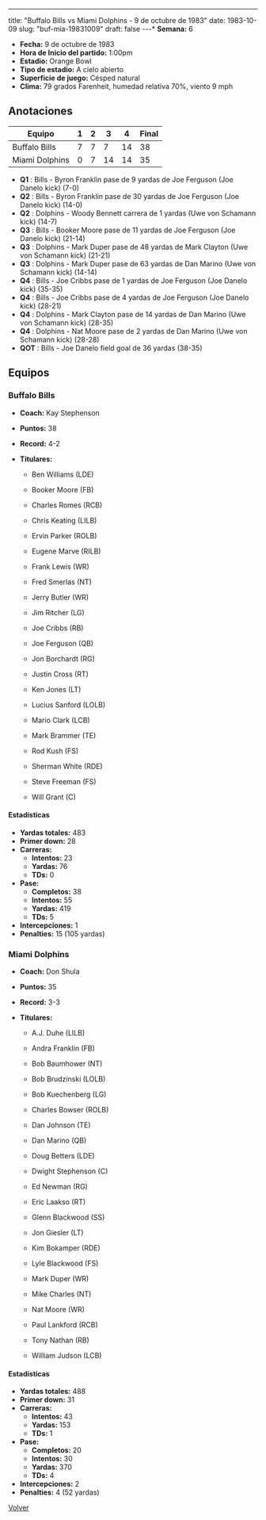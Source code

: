 ---
title: "Buffalo Bills vs Miami Dolphins - 9 de octubre de 1983"
date: 1983-10-09
slug: "buf-mia-19831009"
draft: false
---* **Semana:** 6
* **Fecha:** 9 de octubre de 1983
* **Hora de Inicio del partido:** 1:00pm
* **Estadio:** Orange Bowl
* **Tipo de estadio:** A cielo abierto
* **Superficie de juego:** Césped natural
* **Clima:** 79 grados Farenheit, humedad relativa 70%, viento 9 mph




## Anotaciones
| Equipo | 1 | 2 | 3 | 4 | Final |
|--------|---|---|---|---|-------|
| Buffalo Bills  | 7 | 7 | 7 | 14  | 38 |
| Miami Dolphins  | 0 | 7 | 14 | 14  | 35 |
* **Q1** : Bills - Byron Franklin pase de 9 yardas de Joe Ferguson (Joe Danelo kick) (7-0)
* **Q2** : Bills - Byron Franklin pase de 30 yardas de Joe Ferguson (Joe Danelo kick) (14-0)
* **Q2** : Dolphins - Woody Bennett carrera de 1 yardas (Uwe von Schamann kick) (14-7)
* **Q3** : Bills - Booker Moore pase de 11 yardas de Joe Ferguson (Joe Danelo kick) (21-14)
* **Q3** : Dolphins - Mark Duper pase de 48 yardas de Mark Clayton (Uwe von Schamann kick) (21-21)
* **Q3** : Dolphins - Mark Duper pase de 63 yardas de Dan Marino (Uwe von Schamann kick) (14-14)
* **Q4** : Bills - Joe Cribbs pase de 1 yardas de Joe Ferguson (Joe Danelo kick) (35-35)
* **Q4** : Bills - Joe Cribbs pase de 4 yardas de Joe Ferguson (Joe Danelo kick) (28-21)
* **Q4** : Dolphins - Mark Clayton pase de 14 yardas de Dan Marino (Uwe von Schamann kick) (28-35)
* **Q4** : Dolphins - Nat Moore pase de 2 yardas de Dan Marino (Uwe von Schamann kick) (28-28)
* **QOT** : Bills - Joe Danelo field goal de 36 yardas (38-35)


## Equipos


### Buffalo Bills
* **Coach:** Kay Stephenson
* **Puntos:** 38
* **Record:** 4-2
* **Titulares:** 

  * Ben Williams (LDE) 

  * Booker Moore (FB) 

  * Charles Romes (RCB) 

  * Chris Keating (LILB) 

  * Ervin Parker (ROLB) 

  * Eugene Marve (RILB) 

  * Frank Lewis (WR) 

  * Fred Smerlas (NT) 

  * Jerry Butler (WR) 

  * Jim Ritcher (LG) 

  * Joe Cribbs (RB) 

  * Joe Ferguson (QB) 

  * Jon Borchardt (RG) 

  * Justin Cross (RT) 

  * Ken Jones (LT) 

  * Lucius Sanford (LOLB) 

  * Mario Clark (LCB) 

  * Mark Brammer (TE) 

  * Rod Kush (FS) 

  * Sherman White (RDE) 

  * Steve Freeman (FS) 

  * Will Grant (C) 

#### Estadísticas
* **Yardas totales:** 483
* **Primer down:** 28
* **Carreras:**
  * **Intentos:** 23
  * **Yardas:** 76
  * **TDs:** 0
* **Pase:**
  * **Completos:** 38
  * **Intentos:** 55
  * **Yardas:** 419
  * **TDs:** 5
* **Intercepciones:** 1
* **Penalties:** 15 (105 yardas)

### Miami Dolphins
* **Coach:** Don Shula
* **Puntos:** 35
* **Record:** 3-3
* **Titulares:** 

  * A.J. Duhe (LILB) 

  * Andra Franklin (FB) 

  * Bob Baumhower (NT) 

  * Bob Brudzinski (LOLB) 

  * Bob Kuechenberg (LG) 

  * Charles Bowser (ROLB) 

  * Dan Johnson (TE) 

  * Dan Marino (QB) 

  * Doug Betters (LDE) 

  * Dwight Stephenson (C) 

  * Ed Newman (RG) 

  * Eric Laakso (RT) 

  * Glenn Blackwood (SS) 

  * Jon Giesler (LT) 

  * Kim Bokamper (RDE) 

  * Lyle Blackwood (FS) 

  * Mark Duper (WR) 

  * Mike Charles (NT) 

  * Nat Moore (WR) 

  * Paul Lankford (RCB) 

  * Tony Nathan (RB) 

  * William Judson (LCB) 

#### Estadísticas
* **Yardas totales:** 488
* **Primer down:** 31
* **Carreras:**
  * **Intentos:** 43
  * **Yardas:** 153
  * **TDs:** 1
* **Pase:**
  * **Completos:** 20
  * **Intentos:** 30
  * **Yardas:** 370
  * **TDs:** 4
* **Intercepciones:** 2
* **Penalties:** 4 (52 yardas)


[Volver](/historia/1983)
